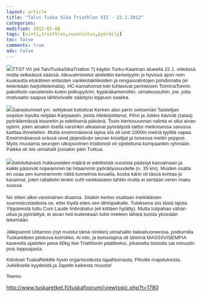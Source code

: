```yaml
--- 
layout: article 
title: "Talvi Tuska Sika Triathlon VII - 22.1.2012" 
categories: 
modified: 2012-02-08 
tags: [uinti,triathlon,suunnistus,pyöräily]
toc: false 
comments: true 
ads: false 
--- 
```


<span
style="color: #222222; font-family: arial, sans-serif; font-size: 13px; background-color: rgba(255, 255, 255, 0.917969);">![](/Media/Default/BlogPost/blog/talvi-tuska-sika-triathlon-vii-22.1.2012/P1220692.JPG)TTST
VII (eli TalviTuskaSikaTriatlon 7) käytiin Turku-Kaarinan alueella 22.1.
viileässä mutta selkeässä säässä. Alkuvalmistelut aloitettiin
kerketyyliin jo hyvissä ajoin noin kuukautta etukäteen erilaisten
varikkotaktiikoiden ja rengasvalintojen pohdinnalla (ei tietenkään
harjoittelemalla). HC-kamahomot toki tuhlasivat perinteisen
ToiminaTonnin pakollisiin varusteisiin kuten polkupyöriin,
kypäräkameroihin, uimahousuihin, jne. jotta motivaatio saapua
lähtöviivalle säästyisi loppuun saakka.</span>

<span
style="color: #222222; font-family: arial, sans-serif; font-size: 13px; background-color: rgba(255, 255, 255, 0.917969);"></span><span
style="color: #222222; font-family: arial, sans-serif; font-size: 13px; background-color: rgba(255, 255, 255, 0.917969);">![](/Media/Default/BlogPost/blog/talvi-tuska-sika-triathlon-vii-22.1.2012/P1220688.JPG)Sairastumiset
ym. selitykset kutistivat Kerken alun perin seitsemän Taistelijan
osaston lopulta neljään Karpaasiin, joista Allekirjoittanut, Pihvi ja
Jukkis kävivät (salaa) pyöräilemässä kisareitin jo edellisenä päivänä.
Tosin kiertosuunnan valinta ei ollut aivan optimi, joten ainakin itsellä
varsinkin alkutaival pyöräilystä taittui melkoisessa savussa karttaa
ihmetellen. Mutta ensimmäisenä lajina siis oli uinti 1000m metriä
tyylillä vapaa. Ensimmäisessä erässä uivat järjestävän seuran kisailijat
ja toisessa meitin poppoo. Myös muutama seurojen ulkopuolinen
triatlonisti oli sijoiteltuna kumpaankin ryhmään. Paikka oli siis
uimahalli jossakin päin Turkua.</span>\
\
<span
style="color: #222222; font-family: arial, sans-serif; font-size: 13px; background-color: rgba(255, 255, 255, 0.917969);">![](/Media/Default/BlogPost/blog/talvi-tuska-sika-triathlon-vii-22.1.2012/ttst-fillarointia.png)Ilahduttavasti
hukkuneiden määrä ei edellisistä vuosista päässyt kasvamaan ja kaikki
pääsivät nopeammin tai hitaammin pyöräilyosuudelle (n. 35 km). Muiden
osalta en osaa sen kummemmin näitä tunnelmia kuvailla, koska kärki oli
tässä kohtaa jo karannut, joten rallattelin lenkin suht verkkaiseen
tahtiin mutta ei sentään veren maku suussa.</span>\
\
<span
style="color: #222222; font-family: arial, sans-serif; font-size: 13px; background-color: rgba(255, 255, 255, 0.917969);">No
sitten alkoi varsinainen draama. Jotakin kertoo osaltaan meikäläisen
suunnistustaidosta se, ettei löydä edes sen lähtöpaikalle. Tuloksena
siis tästä lajista Ylppäreistä tuttu Cum Laude Imbrobatur (eli kiittäen
hylätty). Mutta tulipahan vähän uitua ja pyöräiltyä, ei aivan heti
kuitenkaan tulisi mieleen lähteä tuosta yksinään tekemään.</span>\
\
<span
style="color: #222222; font-family: arial, sans-serif; font-size: 13px; background-color: rgba(255, 255, 255, 0.917969);">Jälkipuinnit
Uittamon (nyt muistui tämä nimikin) uimahallin takkahuoneessa,
podiumilla Tuskaretkien piinkova kolmikko. Ai niin, ja bonuslajina oli
lähinnä MASSIIVISEMPIA kavereita ajatellen pena 60kg itse Triathlonin
päätteeksi, jokaisella toistolla sai minuutin pois loppuajasta.</span>

<span
style="color: #222222; font-family: arial, sans-serif; font-size: 13px; background-color: rgba(255, 255, 255, 0.917969);">Kiitokset
TuskaRetkille hyvin organisoidusta tapahtumasta, Pihville majoituksista,
Jukkikselle kyydeistä ja Japelle kaikesta muusta!</span>

<span
style="color: #222222; font-family: arial, sans-serif; font-size: 13px; background-color: rgba(255, 255, 255, 0.917969);">Teemu </span>

<http://www.tuskaretket.fi/tuskafoorumi/viewtopic.php?t=1780>


